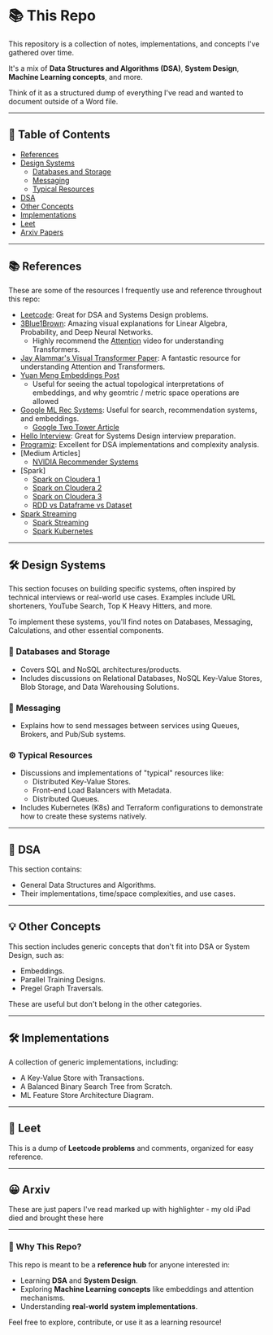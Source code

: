 # 📚 This Repo

This repository is a collection of notes, implementations, and concepts I've gathered over time. 

It's a mix of **Data Structures and Algorithms (DSA)**, **System Design**, **Machine Learning concepts**, and more. 

Think of it as a structured dump of everything I've read and wanted to document outside of a Word file.

---

## 📖 Table of Contents
- [References](#-references)
- [Design Systems](#-design-systems)
  - [Databases and Storage](#-databases-and-storage)
  - [Messaging](#-messaging)
  - [Typical Resources](#-typical-resources)
- [DSA](#-dsa)
- [Other Concepts](#-other-concepts)
- [Implementations](#-implementations)
- [Leet](#-leet)
- [Arxiv Papers](#-arxiv)

---

## 📚 References

These are some of the resources I frequently use and reference throughout this repo:

- [Leetcode](https://leetcode.com): Great for DSA and Systems Design problems.
- [3Blue1Brown](https://www.3blue1brown.com/): Amazing visual explanations for Linear Algebra, Probability, and Deep Neural Networks.
  - Highly recommend the [Attention](https://www.youtube.com/watch?v=eMlx5fFNoYc&vl=en) video for understanding Transformers.
- [Jay Alammar's Visual Transformer Paper](https://jalammar.github.io/illustrated-transformer/): A fantastic resource for understanding Attention and Transformers.
- [Yuan Meng Embeddings Post](https://www.yuan-meng.com/posts/ebr/)
  - Useful for seeing the actual topological interpretations of embeddings, and why geomtric / metric space operations are allowed
- [Google ML Rec Systems](https://developers.google.com/machine-learning/recommendation): Useful for search, recommendation systems, and embeddings.
  - [Google Two Tower Article](https://cloud.google.com/blog/products/ai-machine-learning/scaling-deep-retrieval-tensorflow-two-towers-architecture)
- [Hello Interview](https://www.hellointerview.com): Great for Systems Design interview preparation.
- [Programiz](https://www.programiz.com): Excellent for DSA implementations and complexity analysis.
- [Medium Articles]
  - [NVIDIA Recommender Systems](https://medium.com/nvidia-merlin/recommender-systems-not-just-recommender-models-485c161c755e)
- [Spark]
  - [Spark on Cloudera 1](https://blog.cloudera.com/how-to-tune-your-apache-spark-jobs-part-1/)
  - [Spark on Cloudera 2](https://blog.cloudera.com/how-to-tune-your-apache-spark-jobs-part-2/)
  - [Spark on Cloudera 3](https://queirozf.com/entries/apache-spark-architecture-overview-clusters-jobs-stages-tasks)
  - [RDD vs Dataframe vs Dataset](https://www.databricks.com/blog/2016/07/14/a-tale-of-three-apache-spark-apis-rdds-dataframes-and-datasets.html)
- [Spark Streaming](https://spark.apache.org/docs/latest/streaming-programming-guide.html)
  - [Spark Streaming](https://www.databricks.com/blog/2015/07/30/diving-into-apache-spark-streamings-execution-model.html)
  - [Spark Kubernetes](https://www.linkedin.com/pulse/spark-kubernetes-practitioners-guide-mich-talebzadeh-ph-d-)
---

## 🛠️ Design Systems

This section focuses on building specific systems, often inspired by technical interviews or real-world use cases. Examples include URL shorteners, YouTube Search, Top K Heavy Hitters, and more.

To implement these systems, you'll find notes on Databases, Messaging, Calculations, and other essential components.

### 📂 Databases and Storage
- Covers SQL and NoSQL architectures/products.
- Includes discussions on Relational Databases, NoSQL Key-Value Stores, Blob Storage, and Data Warehousing Solutions.

### 📩 Messaging
- Explains how to send messages between services using Queues, Brokers, and Pub/Sub systems.

### ⚙️ Typical Resources
- Discussions and implementations of "typical" resources like:
  - Distributed Key-Value Stores.
  - Front-end Load Balancers with Metadata.
  - Distributed Queues.
- Includes Kubernetes (K8s) and Terraform configurations to demonstrate how to create these systems natively.

---

## 🧮 DSA

This section contains:
- General Data Structures and Algorithms.
- Their implementations, time/space complexities, and use cases.

---

## 💡 Other Concepts

This section includes generic concepts that don't fit into DSA or System Design, such as:
- Embeddings.
- Parallel Training Designs.
- Pregel Graph Traversals.

These are useful but don't belong in the other categories.

---

## 🛠️ Implementations

A collection of generic implementations, including:
- A Key-Value Store with Transactions.
- A Balanced Binary Search Tree from Scratch.
- ML Feature Store Architecture Diagram.

---

## 🧩 Leet

This is a dump of **Leetcode problems** and comments, organized for easy reference.

---

## 😀 Arxiv
These are just papers I've read marked up with highlighter - my old iPad died and brought these here

---

### 🎯 Why This Repo?

This repo is meant to be a **reference hub** for anyone interested in:
- Learning **DSA** and **System Design**.
- Exploring **Machine Learning concepts** like embeddings and attention mechanisms.
- Understanding **real-world system implementations**.

Feel free to explore, contribute, or use it as a learning resource!